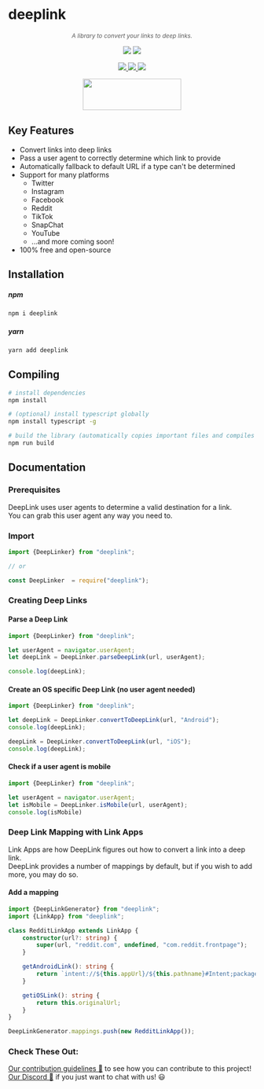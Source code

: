 # deeplink
 
<p align="center" style="font-style: italic;color:rgba(0,0,0,.65);font-size: 12px !important;">
A library to convert your links to deep links.
</p>

<p align="center">
    <img src="https://img.shields.io/badge/license-LGPL v2.1-green?style=flat" />
    <img src="https://img.shields.io/badge/Release-v1.0.0-orange?style=flat" />
</p>

<p align="center">
    <a href="https://twitter.com/neutroncreative">
        <img src="https://img.shields.io/twitter/follow/neutroncreative?style=flat" />
    </a>
    <a href="https://www.instagram.com/neutroncreative/">
        <img src="https://img.shields.io/badge/Instagram-Follow%20Us-blue?style=flat" />
    </a>
    <a href="https://www.youtube.com/channel/UCRLlabj3ZUgpx-ArKKHF8TQ">
        <img src="https://img.shields.io/badge/YouTube-Subscribe%20-red?style=flat" />
    </a>
</p>

<p align="center">
    <a href="https://discord.gg/BUbmgV4">
        <img width="200" height="64" src="https://i.imgur.com/JtoQm1v.png">
    </a>
</p>

## Key Features
- Convert links into deep links
- Pass a user agent to correctly determine which link to provide
- Automatically fallback to default URL if a type can't be determined
- Support for many platforms
    - Twitter
    - Instagram
    - Facebook
    - Reddit
    - TikTok
    - SnapChat
    - YouTube
    - ...and more coming soon!
- 100% free and open-source

## Installation

##### npm
```bash
npm i deeplink
```

##### yarn
```bash
yarn add deeplink
```

## Compiling
```sh
# install dependencies
npm install

# (optional) install typescript globally
npm install typescript -g

# build the library (automatically copies important files and compiles typescript)
npm run build
```

## Documentation
### Prerequisites
DeepLink uses user agents to determine a valid destination for a link.  
You can grab this user agent any way you need to.  

### Import
```ts
import {DeepLinker} from "deeplink";

// or

const DeepLinker  = require("deeplink");
```

### Creating Deep Links
#### Parse a Deep Link
```ts
import {DeepLinker} from "deeplink";

let userAgent = navigator.userAgent;
let deepLink = DeepLinker.parseDeepLink(url, userAgent);

console.log(deepLink);
```

#### Create an OS specific Deep Link (no user agent needed)
```ts
import {DeepLinker} from "deeplink";

let deepLink = DeepLinker.convertToDeepLink(url, "Android");
console.log(deepLink);

deepLink = DeepLinker.convertToDeepLink(url, "iOS");
console.log(deepLink);

```

#### Check if a user agent is mobile
```ts
import {DeepLinker} from "deeplink";

let userAgent = navigator.userAgent;
let isMobile = DeepLinker.isMobile(url, userAgent);
console.log(isMobile)
```

### Deep Link Mapping with Link Apps
Link Apps are how DeepLink figures out how to convert a link into a deep link.  
DeepLink provides a number of mappings by default, but if you wish to add more, you may do so.

#### Add a mapping
```ts
import {DeepLinkGenerator} from "deeplink";
import {LinkApp} from "deeplink";

class RedditLinkApp extends LinkApp {
    constructor(url?: string) {
        super(url, "reddit.com", undefined, "com.reddit.frontpage");
    }

    getAndroidLink(): string {
        return `intent://${this.appUrl}/${this.pathname}#Intent;package=${this.appPackage};scheme=https;end`;
    }

    getiOSLink(): string {
        return this.originalUrl;
    }
}

DeepLinkGenerator.mappings.push(new RedditLinkApp());
```

### Check These Out:
[Our contribution guidelines 🚀](https://github.com/Neutron-Creative/deeplink/blob/master/.github/CONTRIBUTING.md) to see how you can contribute to this project!  
[Our Discord 💬](https://discord.gg/BUbmgV4) if you just want to chat with us! 😃